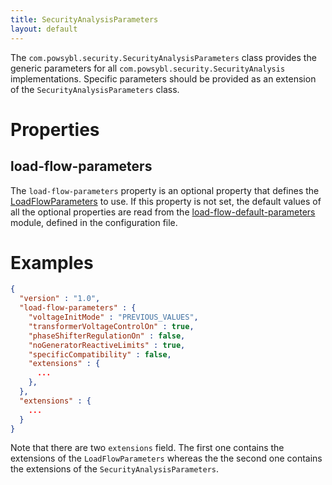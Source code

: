 ```yaml
---
title: SecurityAnalysisParameters
layout: default
---
```


The `com.powsybl.security.SecurityAnalysisParameters` class provides the generic parameters for all `com.powsybl.security.SecurityAnalysis`
implementations. Specific parameters should be provided as an extension of the `SecurityAnalysisParameters` class.

# Properties

## load-flow-parameters
The `load-flow-parameters` property is an optional property that defines the [LoadFlowParameters](LoadFlowParameters.md)
to use. If this property is not set, the default values of all the optional properties are read from
the [load-flow-default-parameters](../modules/load-flow-default-parameters.md) module, defined in the
configuration file.

# Examples
```json
{
  "version" : "1.0",
  "load-flow-parameters" : {
    "voltageInitMode" : "PREVIOUS_VALUES",
    "transformerVoltageControlOn" : true,
    "phaseShifterRegulationOn" : false,
    "noGeneratorReactiveLimits" : true,
    "specificCompatibility" : false,
    "extensions" : {
      ...
    },
  },
  "extensions" : {
    ...
  }
}
```

Note that there are two `extensions` field. The first one contains the extensions of the `LoadFlowParameters` whereas the
the second one contains the extensions of the `SecurityAnalysisParameters`.
